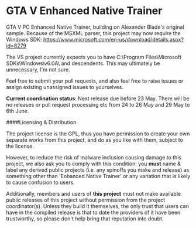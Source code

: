 # GTA V Enhanced Native Trainer

GTA V PC Enhanced Native Trainer, building on Alexander Blade's original sample.
Because of the MSXML parser, this project may now require the Windows SDK: https://www.microsoft.com/en-us/download/details.aspx?id=8279

The VS project currently expects you to have C:\Program Files\Microsoft SDKs\Windows\v6.0A\ and descendents. This may ultimately be unnecessary, I'm not sure.

Feel free to submit your pull requests, and also feel free to raise issues or assign existing unassigned issues to yourselves.

**Current coordination status**: Next release due before 23 May. There will be no releases or pull request processing etc from 24 to 26 May and 29 May to 6th June.

####Licensing & Distribution

The project license is the GPL, thus you have permission to create your own separate works from this project, and do as you like with them, subject to the license.

However, to reduce the risk of malware inclusion causing damage to this project, we also ask you to comply with this condition: you **must** name & label any derived public projects (i.e. any spinoffs you make and release) as something other than 'Enhanced Native Trainer' or any variation that is likely to cause confusion to users.

Additionally, members and users of **this project** must not make available public releases of this project without permission from the project coordinator(s). Unless they build it themselves, the only trust that users can have in the compiled release is that to date the providers of it have been trustworthy, so please don't help bring that reputation into doubt.
